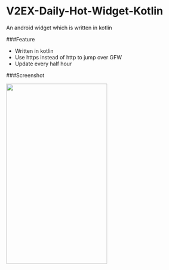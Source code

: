 # V2EX-Daily-Hot-Widget-Kotlin
An android widget which is written in kotlin

###Feature

- Written in kotlin
- Use https instead of http to jump over GFW
- Update every half hour

###Screenshot

<img src="https://raw.githubusercontent.com/kyze8439690/V2EX-Daily-Hot-Widget-Kotlin/master/screenshot.png" width=270 height=480/>